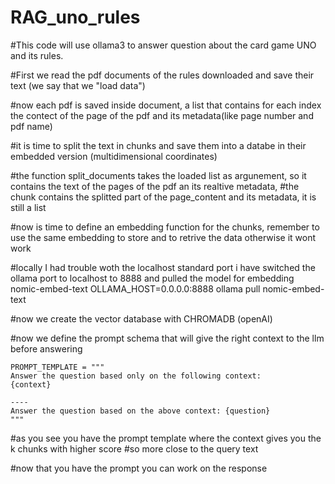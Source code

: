 # RAG_uno_rules

#This code will use ollama3 to answer question about the card game UNO and its rules.

#First we read the pdf documents of the rules downloaded and save their text (we say that we "load data")

#now each pdf is saved inside document, a list that contains for each index the contect of the page of the pdf and its metadata(like page number and pdf name)

#it is time to split the text in chunks and save them into a databe in their embedded version (multidimensional coordinates)

#the function split_documents takes the loaded list as argunement, so it contains the text of the pages of the pdf an its realtive metadata,
#the chunk contains the splitted part of the page_content and its metadata, it is still a list

#now is time to define an embedding function for the chunks, remember to use the same embedding to store and to retrive the data otherwise it wont work

#locally I had trouble woth the localhost standard port
i have switched the ollama port to localhost to 8888 and pulled the model for embedding nomic-embed-text
OLLAMA_HOST=0.0.0.0:8888 ollama pull nomic-embed-text

#now we create the vector database with CHROMADB (openAI)

#now we define the prompt schema that will give the right context to the llm before answering

    PROMPT_TEMPLATE = """
    Answer the question based only on the following context:
    {context}

    ----
    Answer the question based on the above context: {question}
    """



#as you see you have the prompt template where the context gives you the k chunks with higher score 
#so more close to the query text

#now that you have the prompt you can work on the response
